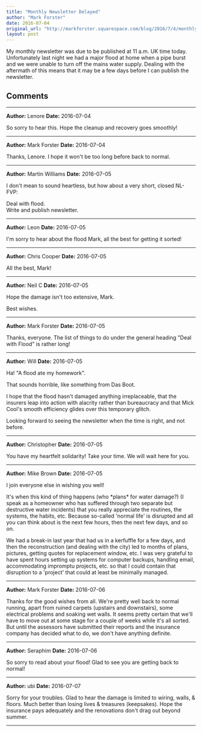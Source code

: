 ```yaml
---
title: "Monthly Newsletter Delayed"
author: "Mark Forster"
date: 2016-07-04
original_url: "http://markforster.squarespace.com/blog/2016/7/4/monthly-newsletter-delayed.html"
layout: post
---
```


My monthly newsletter was due to be published at 11 a.m. UK time today. Unfortunately last night we had a major flood at home when a pipe burst and we were unable to turn off the mains water supply. Dealing with the aftermath of this means that it may be a few days before I can publish the newsletter.


## Comments

---

**Author:** Lenore
**Date:** 2016-07-04

So sorry to hear this. Hope the cleanup and recovery goes smoothly!

---

**Author:** Mark Forster
**Date:** 2016-07-04

Thanks, Lenore. I hope it won't be too long before back to normal.

---

**Author:** Martin Williams
**Date:** 2016-07-05

I don't mean to sound heartless, but how about a very short, closed NL-FVP:  
  
Deal with flood.  
Write and publish newsletter.

---

**Author:** Leon
**Date:** 2016-07-05

I'm sorry to hear about the flood Mark, all the best for getting it sorted!

---

**Author:** Chris Cooper
**Date:** 2016-07-05

All the best, Mark!

---

**Author:** Neil C
**Date:** 2016-07-05

Hope the damage isn't too extensive, Mark.  
  
Best wishes.

---

**Author:** Mark Forster
**Date:** 2016-07-05

Thanks, everyone. The list of things to do under the general heading "Deal with Flood" is rather long!

---

**Author:** Will
**Date:** 2016-07-05

Ha! "A flood ate my homework".  
  
That sounds horrible, like something from Das Boot.   
  
I hope that the flood hasn't damaged anything irreplaceable, that the insurers leap into action with alacrity rather than bureaucracy and that Mick Cool's smooth efficiency glides over this temporary glitch.  
  
Looking forward to seeing the newsletter when the time is right, and not before.

---

**Author:** Christopher
**Date:** 2016-07-05

You have my heartfelt solidarity! Take your time. We will wait here for you.

---

**Author:** Mike Brown
**Date:** 2016-07-05

I join everyone else in wishing you well!  
  
It's when this kind of thing happens (who \*plans\* for water damage?) (I speak as a homeowner who has suffered through two separate but destructive water incidents) that you really appreciate the routines, the systems, the habits, etc. Because so-called 'normal life' is disrupted and all you can think about is the next few hours, then the next few days, and so on.  
  
We had a break-in last year that had us in a kerfuffle for a few days, and then the reconstruction (and dealing with the city) led to months of plans, pictures, getting quotes for replacement window, etc. I was very grateful to have spent hours setting up systems for computer backups, handling email, accommodating impromptu projects, etc. so that I could contain that disruption to a 'project' that could at least be minimally managed.

---

**Author:** Mark Forster
**Date:** 2016-07-06

Thanks for the good wishes from all. We're pretty well back to normal running, apart from ruined carpets (upstairs and downstairs), some electrical problems and soaking wet walls. It seems pretty certain that we'll have to move out at some stage for a couple of weeks while it's all sorted. But until the assessors have submitted their reports and the insurance company has decided what to do, we don't have anything definite.

---

**Author:** Seraphim
**Date:** 2016-07-06

So sorry to read about your flood! Glad to see you are getting back to normal!

---

**Author:** ubi
**Date:** 2016-07-07

Sorry for your troubles. Glad to hear the damage is limited to wiring, walls, & floors. Much better than losing lives & treasures (keepsakes). Hope the insurance pays adequately and the renovations don't drag out beyond summer.

---
